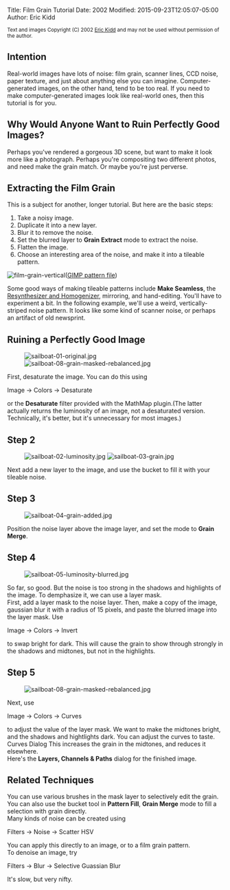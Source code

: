 Title: Film Grain Tutorial
Date: 2002
Modified: 2015-09-23T12:05:07-05:00
Author: Eric Kidd

<small>Text and images Copyright (C) 2002 [Eric Kidd](mailto:eric.kiddNOSPAM@pobox.com) and may not be used without permission of the author.</small>

## Intention

Real-world images have lots of noise: film grain, scanner lines, CCD noise, paper texture, and just about anything else you can imagine. Computer-generated images, on the other hand, tend to be too real. If you need to make computer-generated images look like real-world ones, then this tutorial is for you.

## Why Would Anyone Want to Ruin Perfectly Good Images?

Perhaps you've rendered a gorgeous 3D scene, but want to make it look more like a photograph. Perhaps you're compositing two different photos, and need make the grain match. Or maybe you're just perverse.

## Extracting the Film Grain

This is a subject for another, longer tutorial. But here are the basic steps:

1.  Take a noisy image.
2.  Duplicate it into a new layer.
3.  Blur it to remove the noise.
4.  Set the blurred layer to **Grain Extract** mode to extract the noise.
5.  Flatten the image.
6.  Choose an interesting area of the noise, and make it into a tileable pattern.

![film-grain-vertical]({filename}film-grain-vertical.jpg)([GIMP pattern file](film-grain-vertical.pat))

Some good ways of making tileable patterns include **Make Seamless**, the [Resynthesizer and Homogenizer](http://www.logarithmic.net/pfh/resynthesizer/), mirroring, and hand-editing. You'll have to experiment a bit. In the following example, we'll use a weird, vertically-striped noise pattern. It looks like some kind of scanner noise, or perhaps an artifact of old newsprint.

## Ruining a Perfectly Good Image

<figure>
<img src="{filename}sailboat-01-original.jpg" alt="sailboat-01-original.jpg" />
<img src="{filename}sailboat-08-grain-masked-rebalanced.jpg" alt="sailboat-08-grain-masked-rebalanced.jpg" />
</figure> 

First, desaturate the image. You can do this using 

<div class="MenuCmd"><span>Image &rarr; Colors &rarr; Desaturate</span></div>

or the **Desaturate** filter provided with the MathMap plugin.(The latter actually returns the luminosity of an image, not a desaturated version. Technically, it's better, but it's unnecessary for most images.)

## Step 2

<figure>
<img src="{filename}sailboat-02-luminosity.jpg" alt="sailboat-02-luminosity.jpg" />
<img src="{filename}sailboat-03-grain.jpg" alt="sailboat-03-grain.jpg" />
</figure>

Next add a new layer to the image, and use the bucket to fill it with your tileable noise.

## Step 3

<figure>
<img src="{filename}sailboat-04-grain-added.jpg" alt="sailboat-04-grain-added.jpg" />
</figure>

Position the noise layer above the image layer, and set the mode to **Grain Merge**.

## Step 4

<figure>
<img src="{filename}sailboat-05-luminosity-blurred.jpg" alt="sailboat-05-luminosity-blurred.jpg" />
</figure>

So far, so good. But the noise is too strong in the shadows and highlights of the image. To demphasize it, we can use a layer mask.  
First, add a layer mask to the noise layer. Then, make a copy of the image, gaussian blur it with a radius of 15 pixels, and paste the blurred image into the layer mask. Use 

<div class="MenuCmd"><span class="filter">Image &rarr; Colors &rarr; Invert</span></div>

to swap bright for dark. This will cause the grain to show through strongly in the shadows and midtones, but not in the highlights.

## Step 5

<figure>
<img src="{filename}sailboat-08-grain-masked-rebalanced.jpg" alt="sailboat-08-grain-masked-rebalanced.jpg" />
</figure>

Next, use 

<div class="MenuCmd"><span class="filter">Image &rarr; Colors &rarr; Curves</span></div>

to adjust the value of the layer mask. We want to make the midtones bright, and the shadows and hightlights dark. You can adjust the curves to taste. Curves Dialog This increases the grain in the midtones, and reduces it elsewhere.  
Here's the **Layers, Channels & Paths** dialog for the finished image.

## Related Techniques

You can use various brushes in the mask layer to selectively edit the grain. You can also use the bucket tool in **Pattern Fill**, **Grain Merge** mode to fill a selection with grain directly.  
Many kinds of noise can be created using 

<div class="MenuCmd"><span class="filter">Filters &rarr; Noise &rarr; Scatter HSV</span></div>

You can apply this directly to an image, or to a film grain pattern.  
To denoise an image, try 

<div class="MenuCmd"><span class="filter">Filters &rarr; Blur &rarr; Selective Guassian Blur</span></div>

It's slow, but very nifty.
